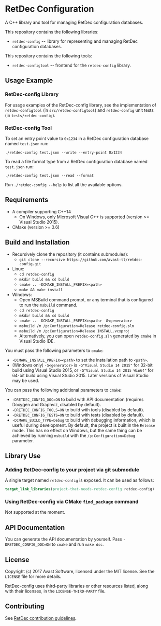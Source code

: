 # RetDec Configuration

A C++ library and tool for managing RetDec configuration databases.

This repository contains the following libraries:
* `retdec-config` -- library for representing and managing RetDec configuration databases.

This repository contains the following tools:
* `retdec-configtool` -- frontend for the `retdec-config` library.

## Usage Example

### RetDec-config Library

For usage examples of the RetDec-config library, see the implementation of `retdec-configtool` (in `src/retdec-configtool`) and `retdec-config` unit tests (in `tests/retdec-config`).

### RetDec-config Tool

To set an entry point value to `0x1234` in a RetDec configuration database named `test.json` run:
```
./retdec-config test.json --write --entry-point 0x1234
```

To read a file format type from a RetDec configuration database named `test.json` run:
```
./retdec-config test.json --read --format
```

Run `./retdec-config --help` to list all the available options.

## Requirements

* A compiler supporting C++14
  * On Windows, only Microsoft Visual C++ is supported (version >= Visual Studio 2015).
* CMake (version >= 3.6)

## Build and Installation

* Recursively clone the repository (it contains submodules):
  * `git clone --recursive https://github.com/avast-tl/retdec-config.git`
* Linux:
  * `cd retdec-config`
  * `mkdir build && cd build`
  * `cmake .. -DCMAKE_INSTALL_PREFIX=<path>`
  * `make && make install`
* Windows:
  * Open MSBuild command prompt, or any terminal that is configured to run the `msbuild` command.
  * `cd retdec-config`
  * `mkdir build && cd build`
  * `cmake .. -DCMAKE_INSTALL_PREFIX=<path> -G<generator>`
  * `msbuild /m /p:Configuration=Release retdec-config.sln`
  * `msbuild /m /p:Configuration=Release INSTALL.vcxproj`
  * Alternatively, you can open `retdec-config.sln` generated by `cmake` in Visual Studio IDE.

You must pass the following parameters to `cmake`:
* `-DCMAKE_INSTALL_PREFIX=<path>` to set the installation path to `<path>`.
* (Windows only) `-G<generator>` is `-G"Visual Studio 14 2015"` for 32-bit build using Visual Studio 2015, or `-G"Visual Studio 14 2015 Win64"` for 64-bit build using Visual Studio 2015. Later versions of Visual Studio may be used.

You can pass the following additional parameters to `cmake`:
* `-DRETDEC_CONFIG_DOC=ON` to build with API documentation (requires Doxygen and Graphviz, disabled by default).
* `-DRETDEC_CONFIG_TOOLS=ON` to build with tools (disabled by default).
* `-DRETDEC_CONFIG_TESTS=ON` to build with tests (disabled by default).
* `-DCMAKE_BUILD_TYPE=Debug` to build with debugging information, which is useful during development. By default, the project is built in the `Release` mode. This has no effect on Windows, but the same thing can be achieved by running `msbuild` with the `/p:Configuration=Debug` parameter.

## Library Use

### Adding RetDec-config to your project via git submodule

A single target named `retdec-config` is exposed. It can be used as follows:
```cmake
target_link_libraries(project-that-needs-retdec-config retdec-config)
```

### Using RetDec-config via CMake `find_package` command

Not supported at the moment.

## API Documentation

You can generate the API documentation by yourself. Pass `-DRETDEC_CONFIG_DOC=ON` to `cmake` and run `make doc`.

## License

Copyright (c) 2017 Avast Software, licensed under the MIT license. See the `LICENSE` file for more details.

RetDec-config uses third-party libraries or other resources listed, along with their licenses, in the `LICENSE-THIRD-PARTY` file.

## Contributing

See [RetDec contribution guidelines](https://github.com/avast-tl/retdec/wiki/Contribution-Guidelines).
